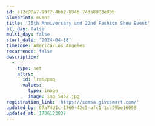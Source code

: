 ```yaml
---
id: e12c28a7-99f7-4bb2-894b-74da8083e89b
blueprint: event
title: '75th Anniversary and 22nd Fashion Show Event'
all_day: false
multi_day: false
start_date: '2024-04-18'
timezone: America/Los_Angeles
recurrence: false
description:
  -
    type: set
    attrs:
      id: lrs62pmq
      values:
        type: image
        image: img_5452.jpg
registration_link: 'https://ccmsa.givesmart.com/'
updated_by: 87a74d1c-1760-42c5-afc1-1cc59be16098
updated_at: 1706123837
---
```

